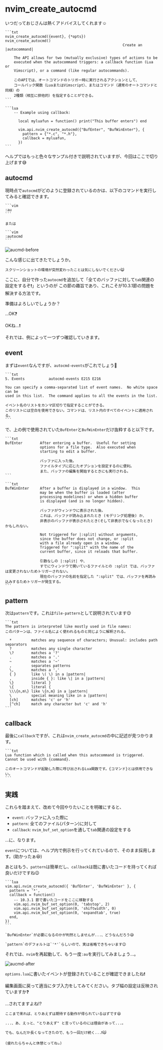 # nvim_create_autocmd

いつだっておじさんは熱くアドバイスしてくれます☺️

~~~admonish info title=":h nvim_create_autocmd"
```txt
nvim_create_autocmd({event}, {*opts})                 nvim_create_autocmd()
                                                      Create an |autocommand|

    The API allows for two (mutually exclusive) types of actions to be
    executed when the autocommand triggers: a callback function (Lua or
    Vimscript), or a command (like regular autocommands).

    このAPIでは、オートコマンドのトリガー時に実行されるアクションとして、
    コールバック関数（LuaまたはVimscript）、またはコマンド（通常のオートコマンドと同様）の
    2種類（相互に排他的）を指定することができる。
```

```lua
    -- Example using callback:

      local myluafun = function() print("This buffer enters") end

      vim.api.nvim_create_autocmd({"BufEnter", "BufWinEnter"}, {
        pattern = {"*.c", "*.h"},
        callback = myluafun,
      })
```
~~~

ヘルプではもっと色々なサンプル付きで説明されていますが、今回はここで切り上げます😅

## autocmd

現時点で`autocmd`がどのように登録されているのかは、以下のコマンドを実行してみると確認できます。

~~~admonish quote
```vim
:au
```

または

```vim
:autocmd
```
~~~

![aucmd-before](img/aucmd-before.webp)

こんな感じに出てきたでしょうか。

```admonish note
スクリーンショットの環境が突然変わったことは気にしないでください😺
```

ここに、自分で作った`autocmd`を追加して「全てのバッファに対して`tab`関連の設定をするぞ❗」というのが
この節の趣旨であり、これこそが10.3.1節の問題を解決する方法です。

準備はよろしいでしょうか？

...OK❓

OKね...❗

それでは、例によって一つずつ確認していきます。

## event

まずは`event`なんですが、`autocmd-events`がこれでしょう🤔

~~~admonish info title=":h autocmd-events"
```txt
5. Events           autocmd-events E215 E216

You can specify a comma-separated list of event names.  No white space can be
used in this list.  The command applies to all the events in the list.

イベント名のリストをカンマ区切りで指定することができる。
このリストには空白を使用できない。コマンドは、リスト内のすべてのイベントに適用される。
```
~~~

で、上の例で使用されていた`BufEnter`と`BufWinEnter`だけ抜粋すると以下です。

~~~admonish info title=":h BufEnter"
```txt
BufEnter        After entering a buffer.  Useful for setting
                options for a file type.  Also executed when
                starting to edit a buffer.

                バッファに入った後。
                ファイルタイプに応じたオプションを設定するのに便利。
                また、バッファの編集を開始するときにも実行される。
```
~~~

~~~admonish info title=":h BufWinEnter"
```txt
BufWinEnter     After a buffer is displayed in a window.  This
                may be when the buffer is loaded (after
                processing modelines) or when a hidden buffer
                is displayed (and is no longer hidden).

                バッファがウィンドウに表示された後。
                これは、バッファが読み込まれたとき (モデリング処理後) か、
                非表示のバッファが表示されたとき(そして非表示でなくなったとき) かもしれない。

                Not triggered for |:split| without arguments,
                since the buffer does not change, or :split
                with a file already open in a window.
                Triggered for ":split" with the name of the
                current buffer, since it reloads that buffer.

                引数なしの |:split| や、
                すでにウィンドウで開いているファイルとの :split では、バッファは変更されないためトリガーされない。
                現在のバッファの名前を指定した ":split" では、バッファを再読み込みするためトリガーが発生する。
```
~~~

## pattern

次は`pattern`です。これは`file-pattern`として説明されています😌

~~~admonish info title=":h file-pattern"
```txt
The pattern is interpreted like mostly used in file names:
このパターンは、ファイル名によく使われるものと同じように解釈される。

  *         matches any sequence of characters; Unusual: includes path separators
  ?         matches any single character
  \?        matches a '?'
  .         matches a '.'
  ~         matches a '~'
  ,         separates patterns
  \,        matches a ','
  { }       like \( \) in a |pattern|
  ,         inside { }: like \| in a |pattern|
  \}        literal }
  \{        literal {
  \\\{n,m\} like \{n,m} in a |pattern|
  \         special meaning like in a |pattern|
  [ch]      matches 'c' or 'h'
  [^ch]     match any character but 'c' and 'h'
```
~~~

## callback

最後に`callback`ですが、これは`nvim_create_autocmd`の中に記述が見つかります。

~~~admonish info title=":h nvim_create_autocmd"
```txt
Lua function which is called when this autocommand is triggered. Cannot be used with {command}.

このオートコマンドが起動した際に呼び出されるLua関数です。{コマンド}とは併用できない。
```
~~~

## 実践

これらを踏まえて、改めて今回やりたいことを明確にすると、

- `event`: バッファに入った際に
- `pattern`: 全てのファイル(パターン)に対して
- `callback`: `nvim_buf_set_option`を通して`tab`関連の設定をする

...に、なります。

`event`については、ヘルプ内で例示を行ってくれているので、そのまま採用します。(助かったぁ😆)

あとはもう、`pattern`は簡単だし、`callback`は既に書いたコードを持ってくれば良いだけですね😉

~~~admonish example title="options.lua"
```lua
vim.api.nvim_create_autocmd({ 'BufEnter', 'BufWinEnter' }, {
  pattern = '*',
  callback = function()
    -- 10.3.1 節で書いたコードをここに移動する
    vim.api.nvim_buf_set_option(0, 'tabstop', 2)
    vim.api.nvim_buf_set_option(0, 'shiftwidth', 0)
    vim.api.nvim_buf_set_option(0, 'expandtab', true)
  end,
})
```
~~~

```admonish note
`BufWinEnter`が必要になるのかが判然としませんが...、どうなんだろう😅
```

~~~admonish tip
`pattern`のデフォルトは`'*'`らしいので、実は省略できちゃいます😉
~~~

それでは、`nvim`を再起動して、もう一度`:au`を実行してみましょう...。

![aucmd-after](img/aucmd-after.webp)

`options.lua`に書いたイベントが登録されていることが確認できましたね❗

編集画面に戻って適当にタブ入力をしてみてください。タブ幅の設定は反映されていますか❓

...されてますよね⁉️

```admonish success
ここまで来れば、とりあえずは期待する動作が得られているはずです😆

...、あ、えっと、"とりあえず" と言っているのには理由があって...。

でも、なんだか長くなってきたので、もう一回だけ続く...❗🙀

(疲れたらちゃんと休憩とってね☕)
```
